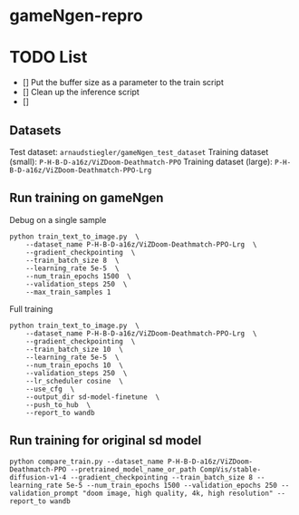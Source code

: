 # gameNgen-repro

# TODO List
- [] Put the buffer size as a parameter to the train script
- [] Clean up the inference script
- []


## Datasets

Test dataset: `arnaudstiegler/gameNgen_test_dataset`
Training dataset (small): `P-H-B-D-a16z/ViZDoom-Deathmatch-PPO`
Training dataset (large): `P-H-B-D-a16z/ViZDoom-Deathmatch-PPO-Lrg`


## Run training on gameNgen

Debug on a single sample
```
python train_text_to_image.py  \
    --dataset_name P-H-B-D-a16z/ViZDoom-Deathmatch-PPO-Lrg  \
    --gradient_checkpointing  \
    --train_batch_size 8  \
    --learning_rate 5e-5  \
    --num_train_epochs 1500  \
    --validation_steps 250  \
    --max_train_samples 1
```

Full training
```
python train_text_to_image.py  \
    --dataset_name P-H-B-D-a16z/ViZDoom-Deathmatch-PPO-Lrg  \
    --gradient_checkpointing  \
    --train_batch_size 10  \
    --learning_rate 5e-5  \
    --num_train_epochs 10  \
    --validation_steps 250  \
    --lr_scheduler cosine  \
    --use_cfg  \
    --output_dir sd-model-finetune  \
    --push_to_hub  \
    --report_to wandb
```


## Run training for original sd model
```
python compare_train.py --dataset_name P-H-B-D-a16z/ViZDoom-Deathmatch-PPO --pretrained_model_name_or_path CompVis/stable-diffusion-v1-4 --gradient_checkpointing --train_batch_size 8 --learning_rate 5e-5 --num_train_epochs 1500 --validation_epochs 250 --validation_prompt "doom image, high quality, 4k, high resolution" --report_to wandb
```
